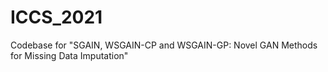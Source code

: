 # ICCS_2021
Codebase for "SGAIN, WSGAIN-CP and WSGAIN-GP: Novel GAN Methods for Missing Data Imputation"
